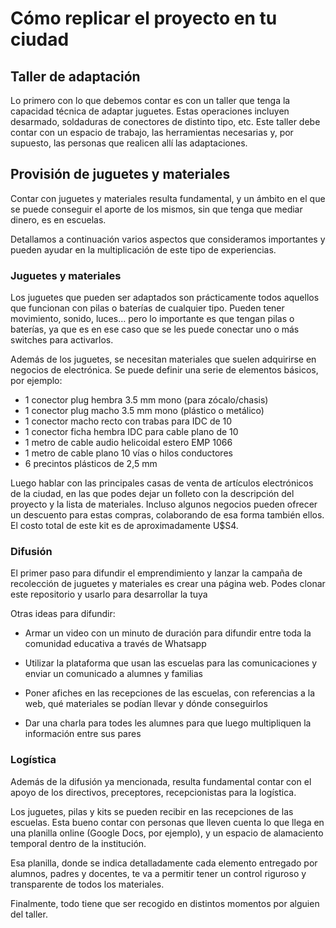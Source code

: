 # Cómo replicar el proyecto en tu ciudad

## Taller de adaptación

Lo primero con lo que debemos contar es con un taller que tenga la capacidad técnica de adaptar juguetes. Estas operaciones incluyen desarmado, soldaduras de conectores de distinto tipo, etc. Este taller debe contar con un espacio de trabajo, las herramientas necesarias y, por supuesto, las personas que realicen allí las adaptaciones.

## Provisión de juguetes y materiales

Contar con juguetes y materiales resulta fundamental, y un ámbito en el que se puede conseguir el aporte de los mismos, sin que tenga que mediar dinero, es en escuelas.

Detallamos a continuación varios aspectos que consideramos importantes y pueden ayudar en la multiplicación de este tipo de experiencias.

### Juguetes y materiales

Los juguetes que pueden ser adaptados son prácticamente todos aquellos que funcionan con pilas o baterías de cualquier tipo. Pueden tener movimiento, sonido, luces… pero lo importante es que tengan pilas o baterías, ya que es en ese caso que se les puede conectar uno o más switches para activarlos.

Además de los juguetes, se necesitan materiales que suelen adquirirse en negocios de electrónica. Se puede definir una serie de elementos básicos, por ejemplo:

- 1 conector plug hembra 3.5 mm mono (para zócalo/chasis)
- 1 conector plug macho 3.5 mm mono (plástico o metálico)
- 1 conector macho recto con trabas para IDC de 10
- 1 conector ficha hembra IDC para cable plano de 10
- 1 metro de cable audio helicoidal estero EMP 1066
- 1 metro de cable plano 10 vías o hilos conductores
- 6 precintos plásticos de 2,5 mm

Luego hablar con las principales casas de venta de artículos electrónicos de la ciudad, en las que podes dejar un folleto con la descripción del proyecto y la lista de materiales. Incluso algunos negocios pueden ofrecer un descuento para estas compras, colaborando de esa forma también ellos. El costo total de este kit es de aproximadamente U$S4.

### Difusión

El primer paso para difundir el emprendimiento y lanzar la campaña de recolección de juguetes y materiales es crear una página web. Podes clonar este repositorio y usarlo para desarrollar la tuya

Otras ideas para difundir:

- Armar un video con un minuto de duración para difundir entre toda la comunidad educativa a través de Whatsapp

- Utilizar la plataforma que usan las escuelas para las comunicaciones y enviar un comunicado a alumnes y familias

- Poner afiches en las recepciones de las escuelas, con referencias a la web, qué materiales se podían llevar y dónde conseguirlos

- Dar una charla para todes les alumnes para que luego multipliquen la información entre sus pares

### Logística

Además de la difusión ya mencionada, resulta fundamental contar con el apoyo de los directivos, preceptores, recepcionistas para la logística.

Los juguetes, pilas y kits se pueden recibir en las recepciones de las escuelas. Esta bueno contar con personas que lleven cuenta lo que llega en una planilla online (Google Docs, por ejemplo), y un espacio de alamaciento temporal dentro de la institución.

Esa planilla, donde se indica detalladamente cada elemento entregado por alumnos, padres y docentes, te va a permitir tener un control riguroso y transparente de todos los materiales.

Finalmente, todo tiene que ser recogido en distintos momentos por alguien del taller.
